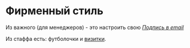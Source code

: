 # Фирменный стиль

Из важного (для менеджеров) - это настроить свою
_[Подпись в email](http://ideus.biz/assets/ideus-signature/)_

Из стаффа есть: футболочки и [визитки](https://github.com/ideus-team/styleguide/blob/master/visiting_card/iDeus-visiting_card.cdr).
